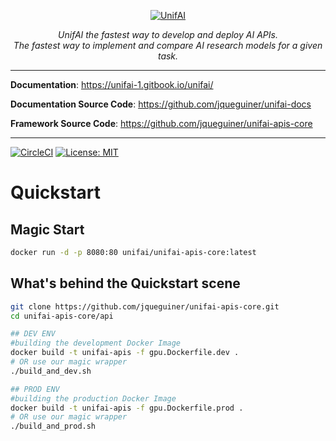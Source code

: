 <p align="center">
  <a href="https://unifai.store"><img src="https://i.ibb.co/XLgpJXc/Capture-d-e-cran-2021-10-06-a-09-10-19.png" alt="UnifAI"></a>
</p>
<p align="center">
  <em>UnifAI the fastest way to develop and deploy AI APIs.</em>
  <br/>
  <em>The fastest way to implement and compare AI research models for a given task.</em>
</p>

---

**Documentation**: <a href="https://unifai-1.gitbook.io/unifai/" target="_blank">https://unifai-1.gitbook.io/unifai/</a>

**Documentation Source Code**: <a href="https://github.com/jqueguiner/unifai-docs/" target="_blank">https://github.com/jqueguiner/unifai-docs</a>

**Framework Source Code**: <a href="https://github.com/jqueguiner/unifai-apis-core/" target="_blank">https://github.com/jqueguiner/unifai-apis-core</a>

---

[![CircleCI](https://circleci.com/gh/theunifai/unifai-apis-core/tree/main.svg?style=svg)](https://circleci.com/gh/theunifai/unifai-apis-core/tree/main)
[![License: MIT](https://img.shields.io/badge/License-MIT-yellow.svg)](https://opensource.org/licenses/MIT)
# Quickstart
## Magic Start
```sh
docker run -d -p 8080:80 unifai/unifai-apis-core:latest
```

## What's behind the Quickstart scene
```sh
git clone https://github.com/jqueguiner/unifai-apis-core.git
cd unifai-apis-core/api

## DEV ENV
#building the development Docker Image
docker build -t unifai-apis -f gpu.Dockerfile.dev .
# OR use our magic wrapper
./build_and_dev.sh

## PROD ENV
#building the production Docker Image
docker build -t unifai-apis -f gpu.Dockerfile.prod .
# OR use our magic wrapper
./build_and_prod.sh
``` 
